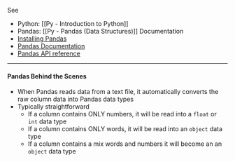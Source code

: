 See 
* Python: [[Py - Introduction to Python]]
* Pandas: [[Py - Pandas (Data Structures)]]
Documentation
* [Installing Pandas](https://pandas.pydata.org/docs/getting_started/install.html)
* [Pandas Documentation](https://pandas.pydata.org/docs/)
* [Pandas API reference](https://pandas.pydata.org/docs/reference/index.html)

---

#### Pandas Behind the Scenes
* When Pandas reads data from a text file, it automatically converts the raw column data into Pandas data types
* Typically straightforward
	* If a column contains ONLY numbers, it will be read into a `float` or `int` data type
	* If a column contains ONLY words, it will be read into an `object` data type
	* If a column contains a mix words and numbers it will become an an `object` data type

